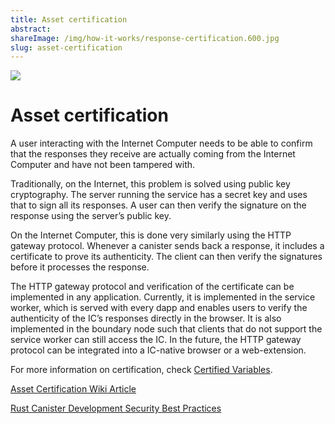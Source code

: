 ```yaml
---
title: Asset certification
abstract:
shareImage: /img/how-it-works/response-certification.600.jpg
slug: asset-certification
---
```


![](/img/how-it-works/response-certification.600x300.jpg)

# Asset certification

A user interacting with the Internet Computer needs to be able to confirm that
the responses they receive are actually coming from the Internet Computer and
have not been tampered with.

Traditionally, on the Internet, this problem is solved using public key cryptography.
The server running the service has a secret key and uses that to sign all its
responses. A user can then verify the signature on the response using the
server’s public key.

On the Internet Computer, this is done very similarly using the HTTP gateway
protocol. Whenever a canister sends back a response, it includes a certificate
to prove its authenticity. The client can then verify the signatures before it
processes the response.

The HTTP gateway protocol and verification of the certificate can be implemented
in any application. Currently, it is implemented in the service worker, which is
served with every dapp and enables users to verify the authenticity of the IC’s
responses directly in the browser. It is also implemented in the boundary node
such that clients that do not support the service worker can still access the IC.
In the future, the HTTP gateway protocol can be integrated into a
IC-native browser or a web-extension.


For more information on certification, check [Certified Variables](/how-it-works/response-certification/).

[Asset Certification Wiki Article](https://wiki.internetcomputer.org/wiki/HTTP_asset_certification)

[Rust Canister Development Security Best Practices](https://internetcomputer.org/docs/current/references/security/rust-canister-development-security-best-practices#asset-certification)